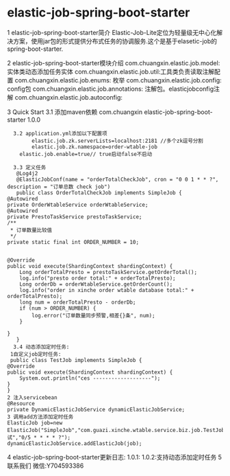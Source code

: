 # elastic-job-spring-boot-starter
1 elastic-job-spring-boot-starter简介
  Elastic-Job-Lite定位为轻量级无中心化解决方案，使用jar包的形式提供分布式任务的协调服务.这个是基于elasetic-job的spring-boot-starter.
  
2 elastic-job-spring-boot-starter模块介绍
  com.chuangxin.elastic.job.model:实体类动态添加任务实体
  com.chuangxin.elastic.job.util:工具类负责读取注解配置
  com.chuangxin.elastic.job.enums: 枚举
  com.chuangxin.elastic.job.config: config包
  com.chuangxin.elastic.job.annotations: 注解包。elasticjobconfig注解
  com.chuangxin.elastic.job.autoconfig: 
  
3 Quick Start
     3.1 添加maven依赖
            <dependency>
                <groupId>com.chuangxin</groupId>
                <artifactId>elastic-job-spring-boot-starter</artifactId>
                <version>1.0.0</version>
            </dependency>

      3.2 application.yml添加以下配置项
            elastic.job.zk.serverLists=localhost:2181 //多个zk逗号分割
            elastic.job.zk.namespace=order-wtable-job
	    elastic.job.enable=true// true启动false不启动

      3.3 定义任务
       @Log4j2
       @ElasticJobConf(name = "orderTotalCheckJob", cron = "0 0 1 * * ?", description = "订单总数 check job")
       public class OrderTotalCheckJob implements SimpleJob {
	@Autowired
	private OrderWtableService orderWtableService;
	@Autowired
	private PrestoTaskService prestoTaskService;
	/**
	 * 订单数量比较值
	 */
	private static final int ORDER_NUMBER = 10;


	@Override
	public void execute(ShardingContext shardingContext) {
		Long orderTotalPresto = prestoTaskService.getOrderTotal();
		log.info("presto order total:" + orderTotalPresto);
		Long orderDb = orderWtableService.getOrderCount();
		log.info("order in xinche order wtable database total:" + orderTotalPresto);
		long num = orderTotalPresto - orderDb;
		if (num > ORDER_NUMBER) {
			log.error("订单数量同步预警,相差{}条", num);
		}

	}
       }
      3.4 动态添加定时任务:
     1自定义job定时任务:
     public class TestJob implements SimpleJob {
	@Override
	public void execute(ShardingContext shardingContext) {
		System.out.println("ces -------------------");
	}
    }
    2 注入servicebean
    @Resource
    private DynamicElasticJobService dynamicElasticJobService;
    3 调用add方法添加定时任务
    ElasticJob job=new ElasticJob("SimpleJob","com.guazi.xinche.wtable.service.biz.job.TestJob","测试","0/5 * * * * ?");
    dynamicElasticJobService.addElasticJob(job);     
 4 elastic-job-spring-boot-starter更新日志:
   1.0.1:
   1.0.2:支持动态添加定时任务
 5 联系我们
     微信:Y704593386
